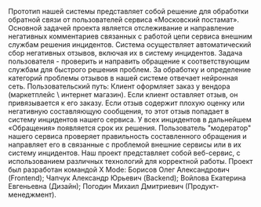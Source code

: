 Прототип нашей системы представляет собой решение для обработки обратной связи от пользователей сервиса «Московский постамат».
Основной задачей проекта является отслеживание и направление негативных комментариев связанных с работой цепи сервиса внешним службам решения инцидентов.
Система осуществляет автоматический сбор негативных отзывов, включая их в систему инцидентов.
Задача пользователя - проверить и направить обращение к соответствующим службам для быстрого решения проблем.
За обработку и определение категорий проблемы отзывов в нашей системе отвечает нейронная сеть.
Пользовательский путь:
Клиент оформляет заказ у вендора (маркетплейс \ интернет магазин).
Если клиент оставляет отзыв, он привязывается к его заказу.
Если отзыв содержит плохую оценку или негативную составляющую сообщения, то этот отзыв попадает в систему инцидентов нашего сервиса.
У всех инцидентов в дальнейшем «Обращения» появляется срок их решения.
Пользователь "модератор" нашего сервиса проверяет правильность составленного обращения и направляет его в связанные с проблемой внешние сервисы или в их систему инцидентов.
Наш проект представляет собой веб-сервис, с использованием различных технологий для корректной работы.
Проект был разработан командой X Mode:
Борисов Олег Александрович (Frontend);
Чапчук Александр Юрьевич (Backend);
Войлова Екатерина  Евгеньевна (Дизайн);
Погодин Михаил Дмитриевич (Продукт-менеджмент).
